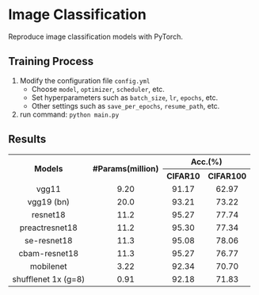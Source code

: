 # Image Classification

Reproduce image classification models with PyTorch.



## Training Process

1. Modify the configuration file `config.yml`
   - Choose `model`, `optimizer`, `scheduler`, etc.
   - Set hyperparameters such as `batch_size`, `lr`, `epochs`, etc.
   - Other settings such as `save_per_epochs`, `resume_path`, etc.
2. run command: `python main.py`



## Results

<table style="text-align:center">
<tr>
    <th rowspan="2">Models</th>
    <th rowspan="2">#Params(million)</th>
    <th colspan="2">Acc.(%)</th>
</tr>
<tr>
    <th>CIFAR10</th>
    <th>CIFAR100</th>
</tr>
<tr>
	<td>vgg11</td><td>9.20</td><td>91.17</td><td>62.97</td>
</tr>
<tr>
	<td>vgg19 (bn)</td><td>20.0</td><td>93.21</td><td>73.22</td>
</tr>
<tr>
    <td>resnet18</td><td>11.2</td><td>95.27</td><td>77.74</td>
</tr>
<tr>
    <td>preactresnet18</td><td>11.2</td><td>95.30</td><td>77.34</td>
</tr>
<tr>
    <td>se-resnet18</td><td>11.3</td><td>95.08</td><td>78.06</td>
</tr>
<tr>
    <td>cbam-resnet18</td><td>11.3</td><td>95.27</td><td>76.77</td>
</tr>
<tr>
	<td>mobilenet</td><td>3.22</td><td>92.34</td><td>70.70</td>
</tr>
<tr>
	<td>shufflenet 1x (g=8)</td><td>0.91</td><td>92.18</td><td>71.83</td>
</tr>
</table>

